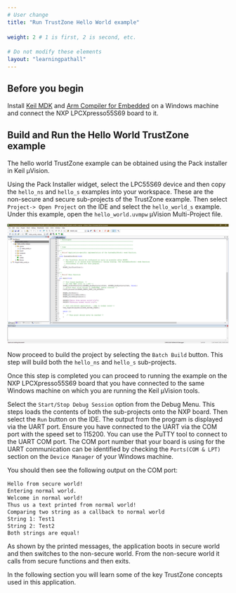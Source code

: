 ```yaml
---
# User change
title: "Run TrustZone Hello World example"

weight: 2 # 1 is first, 2 is second, etc.

# Do not modify these elements
layout: "learningpathall"
---
```


## Before you begin

Install [Keil MDK](/install-guides/mdk) and [Arm Compiler for Embedded](/install-guides/armclang) on a Windows machine and connect the NXP LPCXpresso55S69 board to it.

## Build and Run the Hello World TrustZone example

The hello world TrustZone example can be obtained using the Pack installer in Keil µVision. 

Using the Pack Installer widget, select the LPC55S69 device and then copy the `hello_ns` and `hello_s` examples into your workspace. These are the non-secure and secure sub-projects of the TrustZone example. Then select `Project-> Open Project` on the IDE and select the `hello_world_s` example. Under this example, open the `hello_world.uvmpw` µVision Multi-Project file.

![Project dialog](nxp-trustzone.png "Hello world TrustZone project")

Now proceed to build the project by selecting the `Batch Build` button. This step will build both the `hello_ns` and `hello_s` sub-projects. 

Once this step is completed you can proceed to running the example on the NXP LPCXpresso55S69 board that you have connected to the same Windows machine on which you are running the Keil µVision tools.

Select the `Start/Stop Debug Session` option from the Debug Menu. This steps loads the contents of both the sub-projects onto the NXP board. Then select the `Run` button on the IDE. The output from the program is displayed via the UART port. Ensure you have connected to the UART via the COM port with the speed set to 115200. You can use the PuTTY tool to connect to the UART COM port. The COM port number that your board is using for the UART communication can be identified by checking the `Ports(COM & LPT)` section on the `Device Manager` of your Windows machine.

You should then see the following output on the COM port:

```output
Hello from secure world!
Entering normal world.
Welcome in normal world!
Thus us a text printed from normal world!
Comparing two string as a callback to normal world
String 1: Test1
String 2: Test2
Both strings are equal!
```

As shown by the printed messages, the application boots in secure world and then switches to the non-secure world. From the non-secure world it calls from secure functions and then exits. 

In the following section you will learn some of the key TrustZone concepts used in this application.
